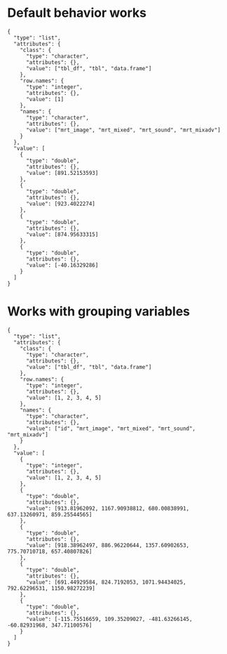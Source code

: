 # Default behavior works

    {
      "type": "list",
      "attributes": {
        "class": {
          "type": "character",
          "attributes": {},
          "value": ["tbl_df", "tbl", "data.frame"]
        },
        "row.names": {
          "type": "integer",
          "attributes": {},
          "value": [1]
        },
        "names": {
          "type": "character",
          "attributes": {},
          "value": ["mrt_image", "mrt_mixed", "mrt_sound", "mrt_mixadv"]
        }
      },
      "value": [
        {
          "type": "double",
          "attributes": {},
          "value": [891.52153593]
        },
        {
          "type": "double",
          "attributes": {},
          "value": [923.4022274]
        },
        {
          "type": "double",
          "attributes": {},
          "value": [874.95633315]
        },
        {
          "type": "double",
          "attributes": {},
          "value": [-40.16329286]
        }
      ]
    }

# Works with grouping variables

    {
      "type": "list",
      "attributes": {
        "class": {
          "type": "character",
          "attributes": {},
          "value": ["tbl_df", "tbl", "data.frame"]
        },
        "row.names": {
          "type": "integer",
          "attributes": {},
          "value": [1, 2, 3, 4, 5]
        },
        "names": {
          "type": "character",
          "attributes": {},
          "value": ["id", "mrt_image", "mrt_mixed", "mrt_sound", "mrt_mixadv"]
        }
      },
      "value": [
        {
          "type": "integer",
          "attributes": {},
          "value": [1, 2, 3, 4, 5]
        },
        {
          "type": "double",
          "attributes": {},
          "value": [913.81962092, 1167.90938812, 680.00838991, 637.13260971, 859.25544565]
        },
        {
          "type": "double",
          "attributes": {},
          "value": [918.38962497, 886.96220644, 1357.60902653, 775.70710718, 657.40807826]
        },
        {
          "type": "double",
          "attributes": {},
          "value": [691.44929584, 824.7192053, 1071.94434025, 792.62296531, 1150.98272239]
        },
        {
          "type": "double",
          "attributes": {},
          "value": [-115.75516659, 109.35209027, -481.63266145, -60.82931968, 347.71100576]
        }
      ]
    }

